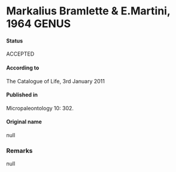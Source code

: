 Markalius Bramlette & E.Martini, 1964 GENUS
=======

#### Status
ACCEPTED

#### According to
The Catalogue of Life, 3rd January 2011

#### Published in
Micropaleontology 10: 302.

#### Original name
null

### Remarks
null